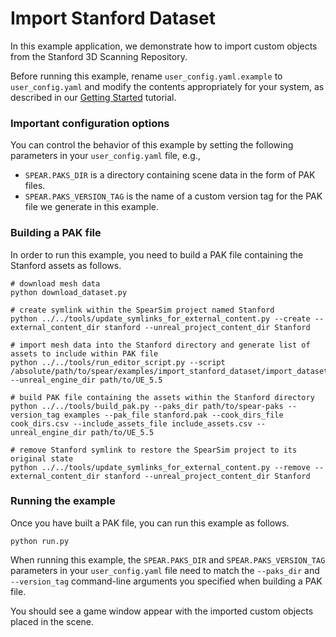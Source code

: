 # Import Stanford Dataset

In this example application, we demonstrate how to import custom objects from the Stanford 3D Scanning Repository.

Before running this example, rename `user_config.yaml.example` to `user_config.yaml` and modify the contents appropriately for your system, as described in our [Getting Started](../../docs/getting_started.md) tutorial.

### Important configuration options

You can control the behavior of this example by setting the following parameters in your `user_config.yaml` file, e.g.,
  - `SPEAR.PAKS_DIR` is a directory containing scene data in the form of PAK files.
  - `SPEAR.PAKS_VERSION_TAG` is the name of a custom version tag for the PAK file we generate in this example.

### Building a PAK file

In order to run this example, you need to build a PAK file containing the Stanford assets as follows.

```console
# download mesh data
python download_dataset.py

# create symlink within the SpearSim project named Stanford
python ../../tools/update_symlinks_for_external_content.py --create --external_content_dir stanford --unreal_project_content_dir Stanford

# import mesh data into the Stanford directory and generate list of assets to include within PAK file
python ../../tools/run_editor_script.py --script /absolute/path/to/spear/examples/import_stanford_dataset/import_dataset.py --unreal_engine_dir path/to/UE_5.5

# build PAK file containing the assets within the Stanford directory
python ../../tools/build_pak.py --paks_dir path/to/spear-paks --version_tag examples --pak_file stanford.pak --cook_dirs_file cook_dirs.csv --include_assets_file include_assets.csv --unreal_engine_dir path/to/UE_5.5

# remove Stanford symlink to restore the SpearSim project to its original state
python ../../tools/update_symlinks_for_external_content.py --remove --external_content_dir stanford --unreal_project_content_dir Stanford
```

### Running the example

Once you have built a PAK file, you can run this example as follows.

```console
python run.py
```

When running this example, the `SPEAR.PAKS_DIR` and `SPEAR.PAKS_VERSION_TAG` parameters in your `user_config.yaml` file need to match the `--paks_dir` and `--version_tag` command-line arguments you specified when building a PAK file.

You should see a game window appear with the imported custom objects placed in the scene.
